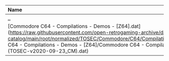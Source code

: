 |Name|Size|
|:---|---:|
|[..](../index.html)|DIR|
|[Commodore C64 - Compilations - Demos - [Z64].dat](https://raw.githubusercontent.com/open-retrogaming-archive/dat-catalog/main/root/normalized/TOSEC/Commodore/C64/Compilations/Demos/[Z64]/Commodore C64 - Compilations - Demos - [Z64]/Commodore C64 - Compilations - Demos - [Z64] (TOSEC-v2020-09-23_CM).dat)|53272|
